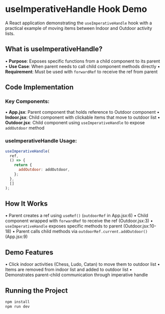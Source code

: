 # useImperativeHandle Hook Demo

A React application demonstrating the `useImperativeHandle` hook with a practical example of moving items between Indoor and Outdoor activity lists.

## What is useImperativeHandle?

• **Purpose**: Exposes specific functions from a child component to its parent
• **Use Case**: When parent needs to call child component methods directly
• **Requirement**: Must be used with `forwardRef` to receive the ref from parent

## Code Implementation

### Key Components:
• **App.jsx**: Parent component that holds reference to Outdoor component
• **Indoor.jsx**: Child component with clickable items that move to outdoor list
• **Outdoor.jsx**: Child component using `useImperativeHandle` to expose `addOutdoor` method

### useImperativeHandle Usage:
```javascript
useImperativeHandle(
  ref,
  () => {
    return {
      addOutdoor: addOutdoor,
    };
  },
  []
);
```

## How It Works

• Parent creates a ref using `useRef()` (`outdoorRef` in App.jsx:6)
• Child component wrapped with `forwardRef` to receive the ref (Outdoor.jsx:3)
• `useImperativeHandle` exposes specific methods to parent (Outdoor.jsx:10-18)
• Parent calls child methods via `outdoorRef.current.addOutdoor()` (App.jsx:9)

## Demo Features

• Click indoor activities (Chess, Ludo, Catan) to move them to outdoor list
• Items are removed from indoor list and added to outdoor list
• Demonstrates parent-child communication through imperative handle

## Running the Project

```bash
npm install
npm run dev
```
